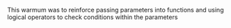 This warmum was to reinforce passing parameters into functions and using logical operators to check conditions within the parameters